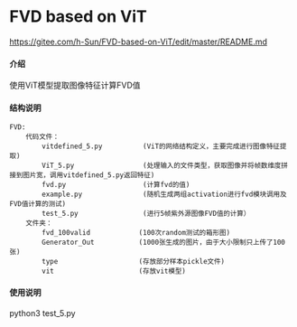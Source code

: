 # FVD based on ViT
https://gitee.com/h-Sun/FVD-based-on-ViT/edit/master/README.md
#### 介绍
使用ViT模型提取图像特征计算FVD值

#### 结构说明
    FVD:
        代码文件：
            vitdefined_5.py          (ViT的网络结构定义，主要完成进行图像特征提取)
            ViT_5.py   	             (处理输入的文件类型，获取图像并将帧数维度拼接到图片宽，调用vitdefined_5.py返回特征)
            fvd.py           		 (计算fvd的值)
            example.py       		 (随机生成两组activation进行fvd模块调用及FVD值计算的测试)
	        test_5.py				 (进行5帧紫外源图像FVD值的计算）
        文件夹：
            fvd_100valid            (100次random测试的箱形图)
            Generator_Out           (1000张生成的图片，由于大小限制只上传了100张)
            type        			(存放部分样本pickle文件)
            vit         			(存放vit模型)

#### 使用说明
python3 test_5.py
